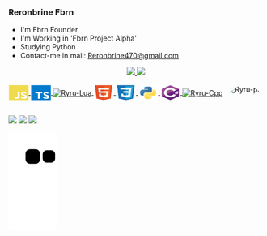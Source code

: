 ### Reronbrine Fbrn

- I'm Fbrn Founder
- I'm Working in 'Fbrn Project Alpha'
- Studying Python
- Contact-me in mail: Reronbrine470@gmail.com

<div align="center">
  <a href="https://github.com/ReronbrineFbrn">
  <img height="180em" src="https://github-readme-stats.vercel.app/api?username=Reronbrine&show_icons=true&theme=dark&include_all_commits=true&count_private=true"/>
  <img height="180em" src="https://github-readme-stats.vercel.app/api/top-langs/?username=Reronbrine&layout=compact&langs_count=7&theme=dark"/>
</div>
<div style="display: inline_block"><br>
  <img align="center" alt="Ryru-Js" height="30" width="40" src="https://raw.githubusercontent.com/devicons/devicon/master/icons/javascript/javascript-plain.svg">
  <img align="center" alt="Ryru-Jv" height="30" width="40" src="https://raw.githubusercontent.com/devicons/devicon/master/icons/typescript/typescript-plain.svg">
  <img align="center" alt="Ryru-Lua" height="30" width="40" src="https://cdn.discordapp.com/attachments/950792568352948244/955560626476961852/lua-plain-wordmark.png?size=4096">
  <img align="center" alt="Ryru-HTML" height="30" width="40" src="https://raw.githubusercontent.com/devicons/devicon/master/icons/html5/html5-original.svg">
  <img align="center" alt="Ryru-CSS" height="30" width="40" src="https://raw.githubusercontent.com/devicons/devicon/master/icons/css3/css3-original.svg">
  <img align="center" alt="Ryru-Python" height="30" width="40" src="https://raw.githubusercontent.com/devicons/devicon/master/icons/python/python-original.svg">
  <img align="center" alt="Ryru-Csharp" height="30" width="40" src="https://raw.githubusercontent.com/devicons/devicon/master/icons/csharp/csharp-original.svg">
  <img align="center" alt="Ryru-Cpp" height="30" width="40" src="https://cdn.discordapp.com/attachments/950792568352948244/955561869161152583/cplusplus-original.png?size=4096">
  <img align="right" alt="Ryru-pic" height="270" style="border-radius:50px;" src="https://cdn.discordapp.com/attachments/850789790180704286/955959984078860369/Uchiha_Sasuke_live_wallpaper.gif?size=4096">
</div>
  
 ##
 
<div> 
  <a href="https://www.instagram.com/ImRyru/" target="_blank"><img src="https://img.shields.io/badge/-Instagram-%23E4405F?style=for-the-badge&logo=instagram&logoColor=white" target="_blank"></a>
 	<a href="https://www.twitch.tv/fbrnnbrine" target="_blank"><img src="https://img.shields.io/badge/Twitch-9146FF?style=for-the-badge&logo=twitch&logoColor=white" target="_blank"></a>
 <a href="" target="_blank"><img src="https://img.shields.io/badge/Discord-7289DA?style=for-the-badge&logo=discord&logoColor=white" target="_blank"></a> 
  
  ![Snake animation](https://github.com/rafaballerini/rafaballerini/blob/output/github-contribution-grid-snake.svg)
 
</div>
